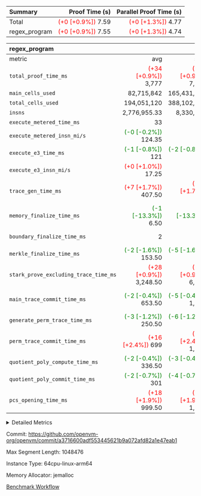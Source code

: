 | Summary | Proof Time (s) | Parallel Proof Time (s) |
|:---|---:|---:|
| Total | <span style='color: red'>(+0 [+0.9%])</span> 7.59 | <span style='color: red'>(+0 [+1.3%])</span> 4.77 |
| regex_program | <span style='color: red'>(+0 [+0.9%])</span> 7.55 | <span style='color: red'>(+0 [+1.3%])</span> 4.74 |


| regex_program |||||
|:---|---:|---:|---:|---:|
|metric|avg|sum|max|min|
| `total_proof_time_ms ` | <span style='color: red'>(+34 [+0.9%])</span> 3,777 | <span style='color: red'>(+67 [+0.9%])</span> 7,554 | <span style='color: red'>(+61 [+1.3%])</span> 4,738 | <span style='color: red'>(+6 [+0.2%])</span> 2,816 |
| `main_cells_used     ` |  82,715,842 |  165,431,684 |  91,153,694 |  74,277,990 |
| `total_cells_used    ` |  194,051,120 |  388,102,240 |  211,864,680 |  176,237,560 |
| `insns               ` |  2,776,955.33 |  8,330,866 |  4,165,433 |  1,921,433 |
| `execute_metered_time_ms` |  33 | -          | -          | -          |
| `execute_metered_insn_mi/s` | <span style='color: green'>(-0 [-0.2%])</span> 124.35 | -          | <span style='color: green'>(-0 [-0.2%])</span> 124.35 | <span style='color: green'>(-0 [-0.2%])</span> 124.35 |
| `execute_e3_time_ms  ` | <span style='color: green'>(-1 [-0.8%])</span> 121 | <span style='color: green'>(-2 [-0.8%])</span> 242 |  138 | <span style='color: green'>(-2 [-1.9%])</span> 104 |
| `execute_e3_insn_mi/s` | <span style='color: red'>(+0 [+1.0%])</span> 17.25 | -          | <span style='color: red'>(+0 [+1.6%])</span> 18.30 | <span style='color: red'>(+0 [+0.3%])</span> 16.21 |
| `trace_gen_time_ms   ` | <span style='color: red'>(+7 [+1.7%])</span> 407.50 | <span style='color: red'>(+14 [+1.7%])</span> 815 | <span style='color: red'>(+6 [+1.2%])</span> 519 | <span style='color: red'>(+8 [+2.8%])</span> 296 |
| `memory_finalize_time_ms` | <span style='color: green'>(-1 [-13.3%])</span> 6.50 | <span style='color: green'>(-2 [-13.3%])</span> 13 |  11 | <span style='color: green'>(-2 [-50.0%])</span> 2 |
| `boundary_finalize_time_ms` |  2 |  4 |  4 | <span style='color: green'>(+0 [NaN%])</span> 0 |
| `merkle_finalize_time_ms` | <span style='color: green'>(-2 [-1.6%])</span> 153.50 | <span style='color: green'>(-5 [-1.6%])</span> 307 | <span style='color: green'>(-5 [-2.0%])</span> 239 |  68 |
| `stark_prove_excluding_trace_time_ms` | <span style='color: red'>(+28 [+0.9%])</span> 3,248.50 | <span style='color: red'>(+55 [+0.9%])</span> 6,497 | <span style='color: red'>(+55 [+1.4%])</span> 4,081 |  2,416 |
| `main_trace_commit_time_ms` | <span style='color: green'>(-2 [-0.4%])</span> 653.50 | <span style='color: green'>(-5 [-0.4%])</span> 1,307 | <span style='color: red'>(+10 [+1.2%])</span> 851 | <span style='color: green'>(-15 [-3.2%])</span> 456 |
| `generate_perm_trace_time_ms` | <span style='color: green'>(-3 [-1.2%])</span> 250.50 | <span style='color: green'>(-6 [-1.2%])</span> 501 | <span style='color: green'>(-5 [-1.7%])</span> 297 | <span style='color: green'>(-1 [-0.5%])</span> 204 |
| `perm_trace_commit_time_ms` | <span style='color: red'>(+16 [+2.4%])</span> 699 | <span style='color: red'>(+33 [+2.4%])</span> 1,398 | <span style='color: red'>(+14 [+1.7%])</span> 862 | <span style='color: red'>(+19 [+3.7%])</span> 536 |
| `quotient_poly_compute_time_ms` | <span style='color: green'>(-2 [-0.4%])</span> 336.50 | <span style='color: green'>(-3 [-0.4%])</span> 673 | <span style='color: green'>(-7 [-1.6%])</span> 430 | <span style='color: red'>(+4 [+1.7%])</span> 243 |
| `quotient_poly_commit_time_ms` | <span style='color: green'>(-2 [-0.7%])</span> 301 | <span style='color: green'>(-4 [-0.7%])</span> 602 | <span style='color: green'>(-1 [-0.3%])</span> 395 | <span style='color: green'>(-3 [-1.4%])</span> 207 |
| `pcs_opening_time_ms ` | <span style='color: red'>(+18 [+1.9%])</span> 999.50 | <span style='color: red'>(+37 [+1.9%])</span> 1,999 | <span style='color: red'>(+43 [+3.6%])</span> 1,241 | <span style='color: green'>(-6 [-0.8%])</span> 758 |



<details>
<summary>Detailed Metrics</summary>

|  | keygen_time_ms | commit_exe_time_ms | app proof_time_ms |
| --- | --- | --- |
|  | 512 | 20 | 10,302 | 

| group | prove_segment_time_ms | memory_to_vec_partition_time_ms | insns | fri.log_blowup | execute_metered_time_ms | execute_metered_insn_mi/s | compute_user_public_values_proof_time_ms |
| --- | --- | --- | --- | --- | --- | --- | --- |
| regex_program | 4,073 | 24 | 4,165,433 | 1 | 33 | 124.35 | 64 | 

| group | air_name | quotient_deg | interactions | constraints |
| --- | --- | --- | --- | --- |
| regex_program | AccessAdapterAir<16> | 2 | 5 | 12 | 
| regex_program | AccessAdapterAir<2> | 2 | 5 | 12 | 
| regex_program | AccessAdapterAir<32> | 2 | 5 | 12 | 
| regex_program | AccessAdapterAir<4> | 2 | 5 | 12 | 
| regex_program | AccessAdapterAir<8> | 2 | 5 | 12 | 
| regex_program | BitwiseOperationLookupAir<8> | 2 | 2 | 4 | 
| regex_program | KeccakVmAir | 2 | 321 | 4,513 | 
| regex_program | MemoryMerkleAir<8> | 2 | 4 | 39 | 
| regex_program | PersistentBoundaryAir<8> | 2 | 3 | 7 | 
| regex_program | PhantomAir | 2 | 3 | 5 | 
| regex_program | Poseidon2PeripheryAir<BabyBearParameters>, 1> | 2 | 1 | 286 | 
| regex_program | ProgramAir | 1 | 1 | 4 | 
| regex_program | RangeTupleCheckerAir<2> | 1 | 1 | 4 | 
| regex_program | Rv32HintStoreAir | 2 | 18 | 28 | 
| regex_program | VariableRangeCheckerAir | 1 | 1 | 4 | 
| regex_program | VmAirWrapper<Rv32BaseAluAdapterAir, BaseAluCoreAir<4, 8> | 2 | 20 | 37 | 
| regex_program | VmAirWrapper<Rv32BaseAluAdapterAir, LessThanCoreAir<4, 8> | 2 | 18 | 40 | 
| regex_program | VmAirWrapper<Rv32BaseAluAdapterAir, ShiftCoreAir<4, 8> | 2 | 24 | 91 | 
| regex_program | VmAirWrapper<Rv32BranchAdapterAir, BranchEqualCoreAir<4> | 2 | 11 | 20 | 
| regex_program | VmAirWrapper<Rv32BranchAdapterAir, BranchLessThanCoreAir<4, 8> | 2 | 13 | 35 | 
| regex_program | VmAirWrapper<Rv32CondRdWriteAdapterAir, Rv32JalLuiCoreAir> | 2 | 10 | 18 | 
| regex_program | VmAirWrapper<Rv32JalrAdapterAir, Rv32JalrCoreAir> | 2 | 16 | 20 | 
| regex_program | VmAirWrapper<Rv32LoadStoreAdapterAir, LoadSignExtendCoreAir<4, 8> | 2 | 18 | 33 | 
| regex_program | VmAirWrapper<Rv32LoadStoreAdapterAir, LoadStoreCoreAir<4> | 2 | 17 | 40 | 
| regex_program | VmAirWrapper<Rv32MultAdapterAir, DivRemCoreAir<4, 8> | 2 | 25 | 84 | 
| regex_program | VmAirWrapper<Rv32MultAdapterAir, MulHCoreAir<4, 8> | 2 | 24 | 31 | 
| regex_program | VmAirWrapper<Rv32MultAdapterAir, MultiplicationCoreAir<4, 8> | 2 | 19 | 19 | 
| regex_program | VmAirWrapper<Rv32RdWriteAdapterAir, Rv32AuipcCoreAir> | 2 | 12 | 14 | 
| regex_program | VmConnectorAir | 2 | 5 | 11 | 

| group | air_name | segment | rows | prep_cols | perm_cols | main_cols | cells |
| --- | --- | --- | --- | --- | --- | --- | --- |
| regex_program | AccessAdapterAir<8> | 0 | 131,072 |  | 16 | 17 | 4,325,376 | 
| regex_program | AccessAdapterAir<8> | 1 | 2,048 |  | 16 | 17 | 67,584 | 
| regex_program | BitwiseOperationLookupAir<8> | 0 | 65,536 | 3 | 8 | 2 | 655,360 | 
| regex_program | BitwiseOperationLookupAir<8> | 1 | 65,536 | 3 | 8 | 2 | 655,360 | 
| regex_program | KeccakVmAir | 1 | 32 |  | 1,056 | 3,163 | 135,008 | 
| regex_program | MemoryMerkleAir<8> | 0 | 131,072 |  | 16 | 32 | 6,291,456 | 
| regex_program | MemoryMerkleAir<8> | 1 | 4,096 |  | 16 | 32 | 196,608 | 
| regex_program | PersistentBoundaryAir<8> | 0 | 131,072 |  | 12 | 20 | 4,194,304 | 
| regex_program | PersistentBoundaryAir<8> | 1 | 2,048 |  | 12 | 20 | 65,536 | 
| regex_program | PhantomAir | 0 | 1 |  | 12 | 6 | 18 | 
| regex_program | Poseidon2PeripheryAir<BabyBearParameters>, 1> | 0 | 16,384 |  | 8 | 300 | 5,046,272 | 
| regex_program | Poseidon2PeripheryAir<BabyBearParameters>, 1> | 1 | 2,048 |  | 8 | 300 | 630,784 | 
| regex_program | ProgramAir | 0 | 131,072 |  | 8 | 10 | 2,359,296 | 
| regex_program | ProgramAir | 1 | 131,072 |  | 8 | 10 | 2,359,296 | 
| regex_program | RangeTupleCheckerAir<2> | 0 | 524,288 | 2 | 8 | 1 | 4,718,592 | 
| regex_program | RangeTupleCheckerAir<2> | 1 | 524,288 | 2 | 8 | 1 | 4,718,592 | 
| regex_program | Rv32HintStoreAir | 0 | 16,384 |  | 44 | 32 | 1,245,184 | 
| regex_program | VariableRangeCheckerAir | 0 | 262,144 | 2 | 8 | 1 | 2,359,296 | 
| regex_program | VariableRangeCheckerAir | 1 | 262,144 | 2 | 8 | 1 | 2,359,296 | 
| regex_program | VmAirWrapper<Rv32BaseAluAdapterAir, BaseAluCoreAir<4, 8> | 0 | 1,048,576 |  | 52 | 36 | 92,274,688 | 
| regex_program | VmAirWrapper<Rv32BaseAluAdapterAir, BaseAluCoreAir<4, 8> | 1 | 1,048,576 |  | 52 | 36 | 92,274,688 | 
| regex_program | VmAirWrapper<Rv32BaseAluAdapterAir, LessThanCoreAir<4, 8> | 0 | 32,768 |  | 40 | 37 | 2,523,136 | 
| regex_program | VmAirWrapper<Rv32BaseAluAdapterAir, LessThanCoreAir<4, 8> | 1 | 16,384 |  | 40 | 37 | 1,261,568 | 
| regex_program | VmAirWrapper<Rv32BaseAluAdapterAir, ShiftCoreAir<4, 8> | 0 | 131,072 |  | 52 | 53 | 13,762,560 | 
| regex_program | VmAirWrapper<Rv32BaseAluAdapterAir, ShiftCoreAir<4, 8> | 1 | 131,072 |  | 52 | 53 | 13,762,560 | 
| regex_program | VmAirWrapper<Rv32BranchAdapterAir, BranchEqualCoreAir<4> | 0 | 262,144 |  | 28 | 26 | 14,155,776 | 
| regex_program | VmAirWrapper<Rv32BranchAdapterAir, BranchEqualCoreAir<4> | 1 | 131,072 |  | 28 | 26 | 7,077,888 | 
| regex_program | VmAirWrapper<Rv32BranchAdapterAir, BranchLessThanCoreAir<4, 8> | 0 | 131,072 |  | 32 | 32 | 8,388,608 | 
| regex_program | VmAirWrapper<Rv32BranchAdapterAir, BranchLessThanCoreAir<4, 8> | 1 | 131,072 |  | 32 | 32 | 8,388,608 | 
| regex_program | VmAirWrapper<Rv32CondRdWriteAdapterAir, Rv32JalLuiCoreAir> | 0 | 65,536 |  | 28 | 18 | 3,014,656 | 
| regex_program | VmAirWrapper<Rv32CondRdWriteAdapterAir, Rv32JalLuiCoreAir> | 1 | 65,536 |  | 28 | 18 | 3,014,656 | 
| regex_program | VmAirWrapper<Rv32JalrAdapterAir, Rv32JalrCoreAir> | 0 | 131,072 |  | 36 | 28 | 8,388,608 | 
| regex_program | VmAirWrapper<Rv32JalrAdapterAir, Rv32JalrCoreAir> | 1 | 65,536 |  | 36 | 28 | 4,194,304 | 
| regex_program | VmAirWrapper<Rv32LoadStoreAdapterAir, LoadSignExtendCoreAir<4, 8> | 0 | 1,024 |  | 52 | 36 | 90,112 | 
| regex_program | VmAirWrapper<Rv32LoadStoreAdapterAir, LoadSignExtendCoreAir<4, 8> | 1 | 32 |  | 52 | 36 | 2,816 | 
| regex_program | VmAirWrapper<Rv32LoadStoreAdapterAir, LoadStoreCoreAir<4> | 0 | 2,097,152 |  | 52 | 41 | 195,035,136 | 
| regex_program | VmAirWrapper<Rv32LoadStoreAdapterAir, LoadStoreCoreAir<4> | 1 | 1,048,576 |  | 52 | 41 | 97,517,568 | 
| regex_program | VmAirWrapper<Rv32MultAdapterAir, DivRemCoreAir<4, 8> | 0 | 128 |  | 72 | 59 | 16,768 | 
| regex_program | VmAirWrapper<Rv32MultAdapterAir, MulHCoreAir<4, 8> | 0 | 256 |  | 72 | 39 | 28,416 | 
| regex_program | VmAirWrapper<Rv32MultAdapterAir, MultiplicationCoreAir<4, 8> | 0 | 32,768 |  | 52 | 31 | 2,719,744 | 
| regex_program | VmAirWrapper<Rv32MultAdapterAir, MultiplicationCoreAir<4, 8> | 1 | 32,768 |  | 52 | 31 | 2,719,744 | 
| regex_program | VmAirWrapper<Rv32RdWriteAdapterAir, Rv32AuipcCoreAir> | 0 | 32,768 |  | 28 | 20 | 1,572,864 | 
| regex_program | VmAirWrapper<Rv32RdWriteAdapterAir, Rv32AuipcCoreAir> | 1 | 32,768 |  | 28 | 20 | 1,572,864 | 
| regex_program | VmConnectorAir | 0 | 2 | 1 | 16 | 5 | 42 | 
| regex_program | VmConnectorAir | 1 | 2 | 1 | 16 | 5 | 42 | 

| group | segment | trace_gen_time_ms | total_proof_time_ms | total_cells_used | total_cells | stark_prove_excluding_trace_time_ms | quotient_poly_compute_time_ms | quotient_poly_commit_time_ms | perm_trace_commit_time_ms | pcs_opening_time_ms | merkle_finalize_time_ms | memory_to_vec_partition_time_ms | memory_finalize_time_ms | main_trace_commit_time_ms | main_cells_used | insns | generate_perm_trace_time_ms | execute_e3_time_ms | execute_e3_insn_mi/s | boundary_finalize_time_ms |
| --- | --- | --- | --- | --- | --- | --- | --- | --- | --- | --- | --- | --- | --- | --- | --- | --- | --- | --- | --- | --- |
| regex_program | 0 | 519 | 4,738 | 211,864,680 | 373,166,268 | 4,081 | 430 | 395 | 862 | 1,241 | 239 | 25 | 11 | 851 | 91,153,694 | 2,244,000 | 297 | 138 | 16.21 | 4 | 
| regex_program | 1 | 296 | 2,816 | 176,237,560 | 242,975,370 | 2,416 | 243 | 207 | 536 | 758 | 68 | 24 | 2 | 456 | 74,277,990 | 1,921,433 | 204 | 104 | 18.30 | 0 | 

| group | segment | trace_height_constraint | weighted_sum | threshold |
| --- | --- | --- | --- | --- |
| regex_program | 0 | 0 | 7,965,446 | 2,013,265,921 | 
| regex_program | 0 | 1 | 22,978,816 | 2,013,265,921 | 
| regex_program | 0 | 2 | 3,982,723 | 2,013,265,921 | 
| regex_program | 0 | 3 | 28,093,700 | 2,013,265,921 | 
| regex_program | 0 | 4 | 524,288 | 2,013,265,921 | 
| regex_program | 0 | 5 | 262,144 | 2,013,265,921 | 
| regex_program | 0 | 6 | 6,668,800 | 2,013,265,921 | 
| regex_program | 0 | 7 | 134,144 | 2,013,265,921 | 
| regex_program | 0 | 8 | 71,675,021 | 2,013,265,921 | 
| regex_program | 1 | 0 | 5,406,852 | 2,013,265,921 | 
| regex_program | 1 | 1 | 15,182,848 | 2,013,265,921 | 
| regex_program | 1 | 2 | 2,703,426 | 2,013,265,921 | 
| regex_program | 1 | 3 | 18,193,508 | 2,013,265,921 | 
| regex_program | 1 | 4 | 14,336 | 2,013,265,921 | 
| regex_program | 1 | 5 | 6,144 | 2,013,265,921 | 
| regex_program | 1 | 6 | 6,508,864 | 2,013,265,921 | 
| regex_program | 1 | 7 | 131,072 | 2,013,265,921 | 
| regex_program | 1 | 8 | 49,197,674 | 2,013,265,921 | 

</details>


Commit: https://github.com/openvm-org/openvm/commit/a3716600adf553445621b9a072afd82a1e47eab1

Max Segment Length: 1048476

Instance Type: 64cpu-linux-arm64

Memory Allocator: jemalloc

[Benchmark Workflow](https://github.com/openvm-org/openvm/actions/runs/16524090773)
